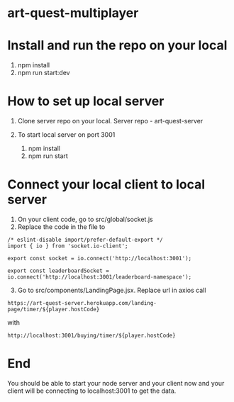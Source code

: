 # art-quest-multiplayer

# Install and run the repo on your local

1. npm install
2. npm run start:dev

# How to set up local server

1. Clone server repo on your local. Server repo - art-quest-server


2. To start local server on port 3001
     1. npm install
     2. npm run start

# Connect your local client to local server

1. On your client code, go to src/global/socket.js
2. Replace the code in the file to 

```
/* eslint-disable import/prefer-default-export */
import { io } from 'socket.io-client';

export const socket = io.connect('http://localhost:3001');

export const leaderboardSocket = io.connect('http://localhost:3001/leaderboard-namespace');
```
3. Go to src/components/LandingPage.jsx. Replace url in axios call

`https://art-quest-server.herokuapp.com/landing-page/timer/${player.hostCode}` 

with

`http://localhost:3001/buying/timer/${player.hostCode}`

# End

You should be able to start your node server and your client now and your client will be connecting to localhost:3001 to get the data.

